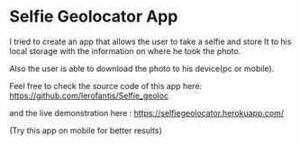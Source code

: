 # Selfie Geolocator App

I tried to create an app that allows the user to take a selfie and store It to his local storage with the information on where he took the photo.

Also the user is able to download the photo to his device(pc or mobile).

Feel free to check the source code of this app here: https://github.com/Ierofantis/Selfie_geoloc

and the live demonstration here : https://selfiegeolocator.herokuapp.com/

(Try this app on mobile for better results)
